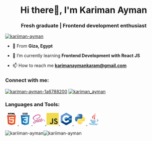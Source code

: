 <h1 align="center">Hi there👋, I'm Kariman Ayman</h1>
<h3 align="center">Fresh graduate | Frontend development enthusiast</h3>

<p align="left"> <a href="https://github.com/ryo-ma/github-profile-trophy"><img src="https://github-profile-trophy.vercel.app/?username=kariiman-ayman" alt="kariiman-ayman" /></a> </p>

- 🏫 From **Giza, Egypt**

- 🌱 I’m currently learning **Frontend Development with React JS**

- 📫 How to reach me **karimanaymankaram@gmail.com**

<h3 align="left">Connect with me:</h3>
<p align="left">
<a href="https://linkedin.com/in/kariman-ayman-1a6788200" target="blank"><img align="center" src="https://raw.githubusercontent.com/rahuldkjain/github-profile-readme-generator/master/src/images/icons/Social/linked-in-alt.svg" alt="kariman-ayman-1a6788200" height="30" width="40" /></a>
<a href="https://codeforces.com/profile/kariman_ayman" target="blank"><img align="center" src="https://raw.githubusercontent.com/rahuldkjain/github-profile-readme-generator/master/src/images/icons/Social/codeforces.svg" alt="kariman_ayman" height="30" width="40" /></a>
</p>

<h3 align="left">Languages and Tools:</h3>
<p align="left"> <a href="https://www.w3.org/html/" target="_blank" rel="noreferrer"> <img src="https://raw.githubusercontent.com/devicons/devicon/master/icons/html5/html5-original-wordmark.svg" alt="html5" width="40" height="40"/> </a> <a href="https://www.w3schools.com/css/" target="_blank" rel="noreferrer"> <img src="https://raw.githubusercontent.com/devicons/devicon/master/icons/css3/css3-original-wordmark.svg" alt="css3" width="40" height="40"/> </a> <a href="https://sass-lang.com" target="_blank" rel="noreferrer"> <img src="https://raw.githubusercontent.com/devicons/devicon/master/icons/sass/sass-original.svg" alt="sass" width="40" height="40"/> </a> <a href="https://developer.mozilla.org/en-US/docs/Web/JavaScript" target="_blank" rel="noreferrer"> <img src="https://raw.githubusercontent.com/devicons/devicon/master/icons/javascript/javascript-original.svg" alt="javascript" width="40" height="40"/> </a> <a href="https://www.w3schools.com/cpp/" target="_blank" rel="noreferrer"> <img src="https://raw.githubusercontent.com/devicons/devicon/master/icons/cplusplus/cplusplus-original.svg" alt="cplusplus" width="40" height="40"/> </a> <a href="https://www.python.org" target="_blank" rel="noreferrer"> <img src="https://raw.githubusercontent.com/devicons/devicon/master/icons/python/python-original.svg" alt="python" width="40" height="40"/> </a> <a href="https://www.java.com" target="_blank" rel="noreferrer"> <img src="https://raw.githubusercontent.com/devicons/devicon/master/icons/java/java-original.svg" alt="java" width="40" height="40"/> </a>   </p>

<p><img align="left" src="https://github-readme-stats.vercel.app/api?username=kariiman-ayman&show_icons=true&locale=en" alt="kariiman-ayman" /></p>
<p><img align="left" src="https://github-readme-stats.vercel.app/api/top-langs?username=kariiman-ayman&show_icons=true&locale=en&layout=compact" alt="kariiman-ayman" /></p>


